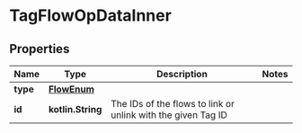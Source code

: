 
# TagFlowOpDataInner

## Properties
| Name | Type | Description | Notes |
| ------------ | ------------- | ------------- | ------------- |
| **type** | [**FlowEnum**](FlowEnum.md) |  |  |
| **id** | **kotlin.String** | The IDs of the flows to link or unlink with the given Tag ID |  |



